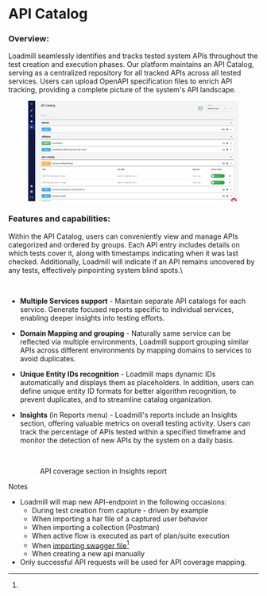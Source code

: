# API Catalog

### Overview:

Loadmill seamlessly identifies and tracks tested system APIs throughout the test creation and execution phases. Our platform maintains an API Catalog, serving as a centralized repository for all tracked APIs across all tested services. Users can upload OpenAPI specification files to enrich API tracking, providing a complete picture of the system's API landscape.

<figure><img src="../../../.gitbook/assets/image (1) (1) (1).png" alt=""><figcaption></figcaption></figure>

### Features and capabilities:

Within the API Catalog, users can conveniently view and manage APIs categorized and ordered by groups. Each API entry includes details on which tests cover it, along with timestamps indicating when it was last checked. Additionally, Loadmill will indicate if an API remains uncovered by any tests, effectively pinpointing system blind spots.\


<figure><img src="https://lh7-us.googleusercontent.com/4i13hLhoxqMqnu9a007tBe0O8c_SuQnKjubS2AGe9mVA2pgpK8A7_fcPxYJTz6nAg3k6lyVr2OOscAq3gX818wDmiDut3be8rInx5sIN86uhzrii5NOsnpFP0zmoKQzPVThjGKoj1GJhKXZ4TkZrinw" alt=""><figcaption></figcaption></figure>

* **Multiple Services support** - Maintain separate API catalogs for each service. Generate focused reports specific to individual services, enabling deeper insights into testing efforts.
* **Domain Mapping and grouping** - Naturally same service can be reflected via multiple environments, Loadmill support grouping similar APIs across different environments by mapping domains to services to avoid duplicates.
* **Unique Entity IDs recognition** - Loadmill maps dynamic IDs automatically and displays them as placeholders. In addition, users can define unique entity ID formats for better algorithm recognition, to prevent duplicates, and to streamline catalog organization.
*   **Insights** (in Reports menu) - Loadmill's reports include an Insights section, offering valuable metrics on overall testing activity. Users can track the percentage of APIs tested within a specified timeframe and monitor the detection of new APIs by the system on a daily basis.

    <figure><img src="https://lh7-us.googleusercontent.com/YjYWHUIU78cG51ln0-g7dXvTrLrgvVJtKvFKAaUAjQTGufZCuZ1kPfcls42gvjQX8bxbxJXY8Es_uXL0eegHyshlwNln03FRHqr226JpwdG3X_g3koqGMKr8VHfFzSR7UXSeOOj-dQ8Sup_1ejqygC8" alt=""><figcaption><p>API coverage section in Insights report</p></figcaption></figure>



Notes

* Loadmill will map new API-endpoint in the following occasions:
  * During test creation from capture - driven by example
  * When importing a har file of a captured user behavior
  * When importing a collection (Postman)
  * When active flow is executed as part of plan/suite execution
  * When [importing swagger file](#user-content-fn-1)[^1]
  * When creating a new api manually
* Only successful API requests will be used for API coverage mapping.

[^1]: 
